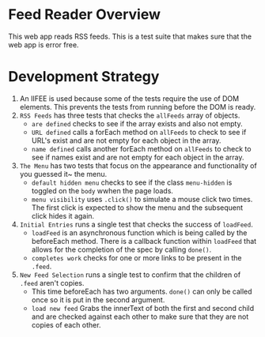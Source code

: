 # Feed Reader Overview

This web app reads RSS feeds. This is a test suite that makes sure that the web app is
error free.

# Development Strategy

1. An IIFEE is used because some of the tests require the use of DOM elements. This prevents the tests from running before the DOM is ready.
2. `RSS Feeds` has three tests that checks the `allFeeds` array of objects.
    * `are defined` checks to see if the array exists and also not empty.
    * `URL defined` calls a forEach method on `allFeeds` to check to see if URL's exist and are not empty for each object in the array.
    * `name defined` calls another forEach method on `allFeeds` to check to see if names exist and are not empty for each object in the array.
3. `The Menu` has two tests that focus on the appearance and functionality of you guessed it~ the menu.
    * `default hidden menu` checks to see if the class `menu-hidden` is toggled on the `body` wwhen the page loads.
    * `menu visibility` uses `.click()` to simulate a mouse click two times. The first click is expected to show the menu and the subsequent click hides it again.
4. `Initial Entries` runs a single test that checks the success of `loadFeed`.
    * `loadFeed` is an asynchronous function which is being called by the beforeEach method. There is a callback function within `loadFeed` that allows for the completion of the spec by calling `done()`.
    * `completes work` checks for one or more links to be present in the `.feed`.
5. `New Feed Selection` runs a single test to confirm that the children of `.feed` aren't copies.
    * This time beforeEach has two arguments. `done()` can only be called once so it is put in the second argument.
    * `load new feed` Grabs the innerText of both the first and second child and are checked against each other to make sure that they are not copies of each other.

